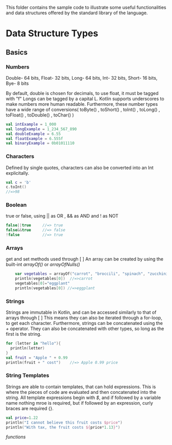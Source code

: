 This folder contains the sample code to illustrate some useful
functionalities and data structures offered by the standard
library of the language.

# Data Structure Types

## Basics

### Numbers

Double- 64 bits, 
Float-  32 bits, 
Long-   64 bits, 
Int-    32 bits, 
Short-  16 bits, 
Bye-    8 bits

By default, double is chosen for decimals, to use float, it must be tagged with "f"
Longs can be tagged by a capital L.
Kotlin supports underscores to make numbers more human readable.
Furthermore, these number types have a wide range of conversions( toByte() , toShort() , toInt() , toLong() , toFloat() , toDouble() , toChar() )


```kotlin
val intExample = 1_000
val longExample = 1_234_567_890
val doubleExample = 6.55
val floatExample = 6.555f
val binaryExample = 0b01011110
```

### Characters

Defined by single quotes, characters can also be converted into an Int explicitally.

```kotlin
val c = 'b'
c.toInt()
//=>98
```

### Boolean

true or false, using || as OR , && as AND and ! as NOT

```kotlin
false||true     //=> true
false&&true     //=> false
!false          //=> true
```

### Arrays

get and set methods used through [ ]
An array can be created by using the built-int *arrayOf()* or *arrayOfNulls()*

```kotlin
    var vegetables = arrayOf("carrot", "broccili", "spinach", "zucchini")
    println(vegetables[0])  //=>carrot
    vegetables[0]="eggplant"
    println(vegetables[0]) //=>eggplant
```

### Strings

Strings are immutable in Kotlin, and can be accessed similarly to that of arrays through [ ]
This means they can also be iterated through a for-loop, to get each character.
Furthermore, strings can be concatenated using the *+* operator.
They can also be concatenated with other types, so long as the first is the string.

```kotlin
for (letter in "hello"){
  println(letter)
}
val fruit = "Apple " + 0.99
println(fruit + " cost")    //=> Apple 0.99 price
```

### String Templates

Strings are able to contain templates, that can hold expressions.  This is where the pieces of code are evaluated and then concatenated into the string.  All template expressions begin with *$*, and if followed by a variable name nothing mroe is required, but if followed by an expression, curly braces are required {}.

```kotlin
val price=1.22
println("I cannot believe this fruit costs $price")
println("With tax, the fruit costs ${price*1.13}")
```


*functions*

```kotlin


```
